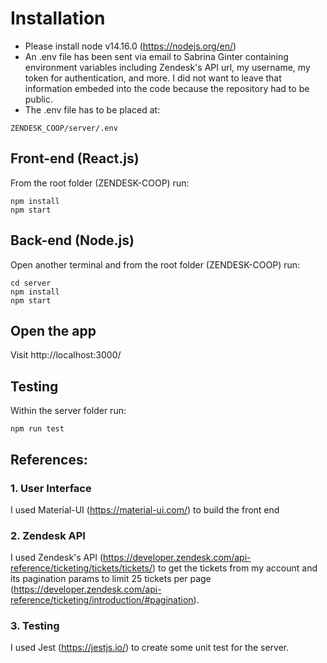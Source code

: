 # Installation
- Please install node v14.16.0 (https://nodejs.org/en/)
- An .env file has been sent via email to Sabrina Ginter containing environment variables including Zendesk's API url, my username, my token for authentication, and more. I did not want to leave that information embeded into the code because the repository had to be public.
- The .env file has to be placed at:
```
ZENDESK_COOP/server/.env
```


## Front-end (React.js)
From the root folder (ZENDESK-COOP) run:
```
npm install
npm start
```


## Back-end (Node.js)
Open another terminal and from the root folder (ZENDESK-COOP) run:
```
cd server
npm install
npm start
```


## Open the app
Visit http://localhost:3000/


## Testing
Within the server folder run:
```
npm run test
```

## References:
### 1. User Interface
I used Material-UI (https://material-ui.com/) to build the front end

### 2. Zendesk API
I used Zendesk's API (https://developer.zendesk.com/api-reference/ticketing/tickets/tickets/) to get the tickets from my account and its pagination params to limit 25 tickets per page (https://developer.zendesk.com/api-reference/ticketing/introduction/#pagination).

### 3. Testing
I used Jest (https://jestjs.io/) to create some unit test for the server.